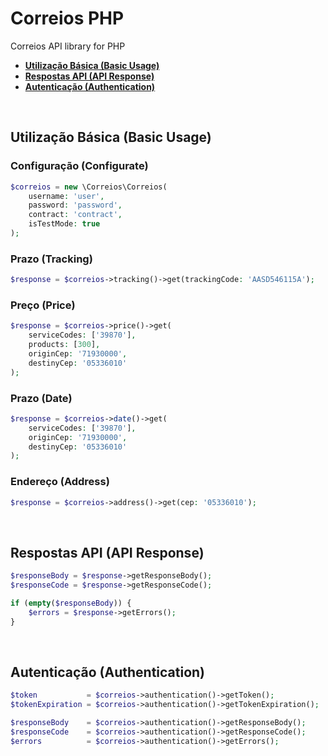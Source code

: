 # Correios PHP
Correios API library for PHP

* **[Utilização Básica (Basic Usage)](#usage)**
* **[Respostas API (API Response)](#response)**
* **[Autenticação (Authentication)](#auth)**

<br/>

<h2 id="usage">Utilização Básica (Basic Usage)</h2>

### Configuração (Configurate)
```PHP
$correios = new \Correios\Correios(
    username: 'user',
    password: 'password',
    contract: 'contract',
    isTestMode: true
);
```

### Prazo (Tracking)
```PHP
$response = $correios->tracking()->get(trackingCode: 'AASD546115A');
```

### Preço (Price)
```PHP
$response = $correios->price()->get(
    serviceCodes: ['39870'],
    products: [300],
    originCep: '71930000',
    destinyCep: '05336010'
);
```

### Prazo (Date)
```PHP
$response = $correios->date()->get(
    serviceCodes: ['39870'],
    originCep: '71930000',
    destinyCep: '05336010'
);
```

### Endereço (Address)
```PHP
$response = $correios->address()->get(cep: '05336010');
```

<br/>

<h2 id="response">Respostas API (API Response)</h2>

```PHP
$responseBody = $response->getResponseBody();
$responseCode = $response->getResponseCode();

if (empty($responseBody)) {
    $errors = $response->getErrors();
}
```

<br/>

<h2 id="auth">Autenticação (Authentication)</h2>

```PHP
$token           = $correios->authentication()->getToken();
$tokenExpiration = $correios->authentication()->getTokenExpiration();

$responseBody    = $correios->authentication()->getResponseBody();
$responseCode    = $correios->authentication()->getResponseCode();
$errors          = $correios->authentication()->getErrors();
```


